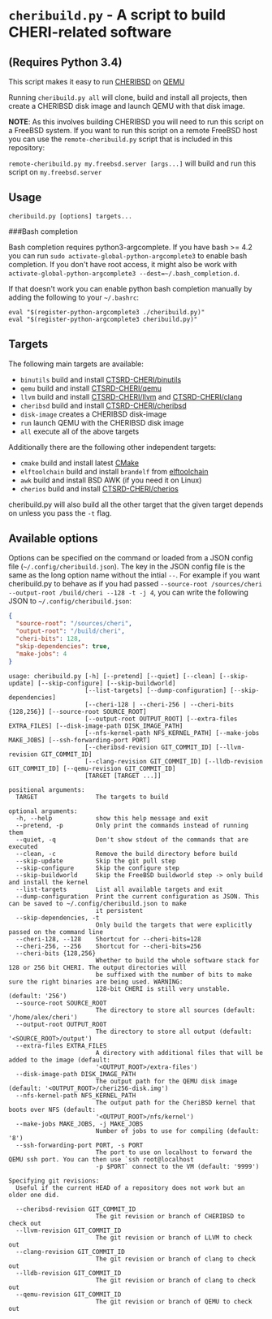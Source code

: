 # `cheribuild.py` - A script to build CHERI-related software


##  (**Requires Python 3.4**)

This script makes it easy to run [CHERIBSD](https://github.com/CTSRD-CHERI/cheribsd) on [QEMU](https://github.com/CTSRD-CHERI/qemu)

Running `cheribuild.py all` will clone, build and install all projects, then create a CHERIBSD disk image and launch QEMU with that disk image.

**NOTE**: As this involves building CHERIBSD you will need to run this script on a FreeBSD system.
If you want to run this script on a remote FreeBSD host you can use the `remote-cheribuild.py` script that is included in this repository:

`remote-cheribuild.py my.freebsd.server [args...]` will build and run this script on `my.freebsd.server`

## Usage

`cheribuild.py [options] targets...`

###Bash completion

Bash completion requires python3-argcomplete. If you have bash >= 4.2 you can run `sudo activate-global-python-argcomplete3` to enable bash completion.
If you don't have root access, it might also be work with `activate-global-python-argcomplete3 --dest=~/.bash_completion.d`.

If that doesn't work you can enable python bash completion manually by adding the following to your `~/.bashrc`:
```
eval "$(register-python-argcomplete3 ./cheribuild.py)"
eval "$(register-python-argcomplete3 cheribuild.py)"
```

## Targets

The following main targets are available:

- `binutils` build and install [CTSRD-CHERI/binutils](https://github.com/CTSRD-CHERI/binutils)
- `qemu` build and install [CTSRD-CHERI/qemu](https://github.com/CTSRD-CHERI/qemu)
- `llvm` build and install [CTSRD-CHERI/llvm](https://github.com/CTSRD-CHERI/llvm) and [CTSRD-CHERI/clang](https://github.com/CTSRD-CHERI/clang)
- `cheribsd` build and install [CTSRD-CHERI/cheribsd](https://github.com/CTSRD-CHERI/cheribsd)
- `disk-image` creates a CHERIBSD disk-image
- `run` launch QEMU with the CHERIBSD disk image
- `all` execute all of the above targets

Additionally there are the following other independent targets:
- `cmake` build and install latest [CMake](https://github.com/Kitware/CMake)
- `elftoolchain` build and install `brandelf` from [elftoolchain](https://github.com/emaste/elftoolchain/)
- `awk` build and install BSD AWK (if you need it on Linux)
- `cherios` build and install [CTSRD-CHERI/cherios](https://github.com/CTSRD-CHERI/cherios)

cheribuild.py will also build all the other target that the given target depends on unless you pass the `-t` flag.


## Available options

Options can be specified on the command or loaded from a JSON config file (`~/.config/cheribuild.json`).
The key in the JSON config file is the same as the long option name without the intial `--`.
For example if you want cheribuild.py to behave as if you had passed
`--source-root /sources/cheri --output-root /build/cheri --128 -t -j 4`, you can write the following JSON to
`~/.config/cheribuild.json`:

```json
{
  "source-root": "/sources/cheri",
  "output-root": "/build/cheri",
  "cheri-bits": 128,
  "skip-dependencies": true,
  "make-jobs": 4
}
```


```
usage: cheribuild.py [-h] [--pretend] [--quiet] [--clean] [--skip-update] [--skip-configure] [--skip-buildworld]
                     [--list-targets] [--dump-configuration] [--skip-dependencies]
                     [--cheri-128 | --cheri-256 | --cheri-bits {128,256}] [--source-root SOURCE_ROOT]
                     [--output-root OUTPUT_ROOT] [--extra-files EXTRA_FILES] [--disk-image-path DISK_IMAGE_PATH]
                     [--nfs-kernel-path NFS_KERNEL_PATH] [--make-jobs MAKE_JOBS] [--ssh-forwarding-port PORT]
                     [--cheribsd-revision GIT_COMMIT_ID] [--llvm-revision GIT_COMMIT_ID]
                     [--clang-revision GIT_COMMIT_ID] [--lldb-revision GIT_COMMIT_ID] [--qemu-revision GIT_COMMIT_ID]
                     [TARGET [TARGET ...]]

positional arguments:
  TARGET                The targets to build

optional arguments:
  -h, --help            show this help message and exit
  --pretend, -p         Only print the commands instead of running them
  --quiet, -q           Don't show stdout of the commands that are executed
  --clean, -c           Remove the build directory before build
  --skip-update         Skip the git pull step
  --skip-configure      Skip the configure step
  --skip-buildworld     Skip the FreeBSD buildworld step -> only build and install the kernel
  --list-targets        List all available targets and exit
  --dump-configuration  Print the current configuration as JSON. This can be saved to ~/.config/cheribuild.json to make
                        it persistent
  --skip-dependencies, -t
                        Only build the targets that were explicitly passed on the command line
  --cheri-128, --128    Shortcut for --cheri-bits=128
  --cheri-256, --256    Shortcut for --cheri-bits=256
  --cheri-bits {128,256}
                        Whether to build the whole software stack for 128 or 256 bit CHERI. The output directories will
                        be suffixed with the number of bits to make sure the right binaries are being used. WARNING:
                        128-bit CHERI is still very unstable. (default: '256')
  --source-root SOURCE_ROOT
                        The directory to store all sources (default: '/home/alex/cheri')
  --output-root OUTPUT_ROOT
                        The directory to store all output (default: '<SOURCE_ROOT>/output')
  --extra-files EXTRA_FILES
                        A directory with additional files that will be added to the image (default:
                        '<OUTPUT_ROOT>/extra-files')
  --disk-image-path DISK_IMAGE_PATH
                        The output path for the QEMU disk image (default: '<OUTPUT_ROOT>/cheri256-disk.img')
  --nfs-kernel-path NFS_KERNEL_PATH
                        The output path for the CheriBSD kernel that boots over NFS (default:
                        '<OUTPUT_ROOT>/nfs/kernel')
  --make-jobs MAKE_JOBS, -j MAKE_JOBS
                        Number of jobs to use for compiling (default: '8')
  --ssh-forwarding-port PORT, -s PORT
                        The port to use on localhost to forward the QEMU ssh port. You can then use `ssh root@localhost
                        -p $PORT` connect to the VM (default: '9999')

Specifying git revisions:
  Useful if the current HEAD of a repository does not work but an older one did.

  --cheribsd-revision GIT_COMMIT_ID
                        The git revision or branch of CHERIBSD to check out
  --llvm-revision GIT_COMMIT_ID
                        The git revision or branch of LLVM to check out
  --clang-revision GIT_COMMIT_ID
                        The git revision or branch of clang to check out
  --lldb-revision GIT_COMMIT_ID
                        The git revision or branch of clang to check out
  --qemu-revision GIT_COMMIT_ID
                        The git revision or branch of QEMU to check out
```
